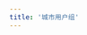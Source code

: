 ```yaml
---
title: '城市用户组'
---
```


<script setup lang="ts">
  import TheUserGroupDetail from "~@/views/user-group/TheUserGroupDetail.vue"
</script>

<TheUserGroupDetail />
